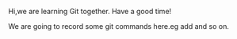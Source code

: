 Hi,we are learning Git together.
Have a good time!

We are going to record some git commands here.eg add and so on.
